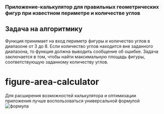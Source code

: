 
### Приложение-калькулятор для правильных геометрических фигур при известном периметре и количестве углов

## Задача на алгоритмику
Функция принимает на вход периметр фигуры и количество углов в диапазоне от 3 до 8. Если количество углов находится вне заданного диапазона, то функция должна выводить сообщение об ошибке. Задача заключается в том, чтобы найти максимальную площадь фигуры, соответствующую заданному количеству углов.
# figure-area-calculator

Для расширения возможностей калькулятора и оптимизации приложения лучше воспользоваться универсальной формулой ![формула](https://github.com/andreigon/figure-area-calculator/assets/101369647/80164061-76f5-40f2-acf5-bf2db8c3a36b)
